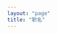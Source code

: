 ```yaml
---
layout: "page"
title: "职名"
---
```


<script setup>
import {
  VPTeamPage,
  VPTeamPageTitle,
  VPTeamPageSection
} from 'vitepress/theme'

import TeamMembers from './TeamMembers.vue'

const admins = [
  {
    avatar: 'https://github.com/lvyitian.png',
    name: 'Nothing',
    title: '正总裁、总校',
    desc: '荣聘名誉顾问<br>监督编修工作<br>审定教程终稿',
  },
  {
    avatar: 'https://github.com/William-Shi233.png',
    name: 'William_Shi',
    title: '正总裁、总纂',
    desc: '总揽编修工作<br>划定宏纲细目<br>撰写教程文本',
  },
  {
    avatar: 'https://github.com/gryphs.png',
    name: 'Moe_Miner',
    title: '副总裁、监刊',
    desc: '总揽宣发工作<br>出资架设网站<br>配置更新钩子',
  },
  {
    avatar: 'https://github.com/TalexDreamSoul.png',
    name: 'TalexDreamSoul',
    title: '副总裁、监刊',
    desc: '总揽宣发工作<br>设计文档聚合<br>编写前端页面',
  },
  {
    avatar: 'https://github.com/HopeLight.png',
    name: 'HopeLight',
    title: '监理、纂修',
    desc: '监督编修工作<br>撰写教程文本',
  },
  {
    avatar: 'https://github.com/freeze-dolphin.png',
    name: 'Freeze_Dolphin',
    title: '监理、纂修',
    desc: '监督编修工作<br>撰写教程文本',
  },
  {
    avatar: 'https://github.com/RainEffect.png',
    name: 'Rain_Effect',
    title: '监理、覆校',
    desc: '监督编修工作<br>校阅教程草稿',
  },
  {
    avatar: 'https://github.com/502647092.png',
    name: 'MiaoWoo',
    title: '监理、覆校',
    desc: '监督编修工作<br>校阅教程草稿',
  },
]

const contributors = [
  {
    avatar: 'https://github.com/astro-angelfish.png',
    name: 'Astro_Angelfish',
    title: '总校',
    desc: '审定教程终稿',
  },
  {
    avatar: 'https://github.com/timetraveler314.png',
    name: 'AsyncTrivializer',
    title: '分校',
    desc: '校阅教程草稿',
  },
  {
    avatar: 'https://github.com/Untitled.png',
    name: 'ChapterII',
    title: '分校',
    desc: '校阅教程草稿',
  },
  {
    avatar: 'https://github.com/Meawerful.png',
    name: 'Meawerful',
    title: '分校',
    desc: '校阅教程草稿',
  },
  {
    avatar: 'https://github.com/Banaira.png',
    name: 'Banaira',
    title: '协纂',
    desc: '撰写教程文本',
  },
  {
    avatar: 'https://github.com/hpwriterkyle.png',
    name: 'Vincen',
    title: '协纂',
    desc: '撰写教程文本',
  },
  {
    avatar: 'https://github.com/iXanadu13.png',
    name: 'Xanadu13',
    title: '协纂',
    desc: '撰写教程文本',
  },
  {
    avatar: 'https://github.com/Minamototennsai.png',
    name: 'Minamototennsai',
    title: '协纂',
    desc: '撰写教程文本',
  },
  {
    avatar: 'https://github.com/MinecraftSTL.png',
    name: 'MinecraftSTL',
    title: '协纂',
    desc: '撰写教程文本',
  },
  {
    avatar: 'https://github.com/optimize-2.png',
    name: 'optimize_2',
    title: '协纂',
    desc: '撰写教程文本',
  },
  {
    avatar: 'https://github.com/t-zhu.png',
    name: 't_zhu',
    title: '协纂',
    desc: '撰写教程文本',
  },
  {
    avatar: 'https://github.com/TheFunnyCrafter.png',
    name: 'FunnyCrafter',
    title: '协纂',
    desc: '撰写教程文本',
  },
]
</script>

<VPTeamPage>
  <VPTeamPageTitle>
    <template #title>职名</template>
    <template #lead>开列编校人员职名于下：</template>
  </VPTeamPageTitle>
  <TeamMembers size="small" :members="admins" />
  <TeamMembers size="small" :members="contributors" />
</VPTeamPage>